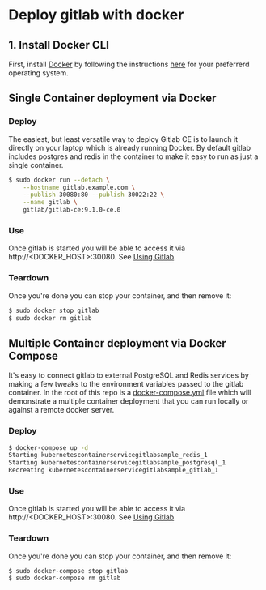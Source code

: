 # Deploy gitlab with docker

## 1. Install Docker CLI 

First, install [Docker](https://www.docker.com) by following the instructions [here](https://www.docker.com/community-edition#/download) for your preferrerd operating system.

## Single Container deployment via Docker

### Deploy

The easiest, but least versatile way to deploy Gitlab CE is to launch it directly on your laptop which is already running Docker.  By default gitlab includes postgres and redis in the container to make it easy to run as just a single container.

```bash
$ sudo docker run --detach \
    --hostname gitlab.example.com \
    --publish 30080:80 --publish 30022:22 \
    --name gitlab \
    gitlab/gitlab-ce:9.1.0-ce.0

```

### Use

Once gitlab is started you will be able to access it via http://<DOCKER_HOST>:30080. See [Using Gitlab](#using-gitlab)

### Teardown

Once you're done you can stop your container, and then remove it:

```bash
$ sudo docker stop gitlab
$ sudo docker rm gitlab
```

## Multiple Container deployment via Docker Compose

It's easy to connect gitlab to external PostgreSQL and Redis services by making a few tweaks to the environment variables passed to the gitlab container.  In the root of this repo is a [docker-compose.yml](../../docker-compose.yml) file which will demonstrate a multiple container deployment that you can run locally or against a remote docker server.

### Deploy

```bash
$ docker-compose up -d
Starting kubernetescontainerservicegitlabsample_redis_1
Starting kubernetescontainerservicegitlabsample_postgresql_1
Recreating kubernetescontainerservicegitlabsample_gitlab_1
```

### Use

Once gitlab is started you will be able to access it via http://<DOCKER_HOST>:30080. See [Using Gitlab](#using-gitlab)

### Teardown

Once you're done you can stop your container, and then remove it:

```bash
$ sudo docker-compose stop gitlab
$ sudo docker-compose rm gitlab
```
